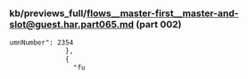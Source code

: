 ### kb/previews_full/flows__master-first__master-and-slot@guest.har.part065.md (part 002)

```md
umnNumber": 2354
              },
              {
                "fu
```

```
